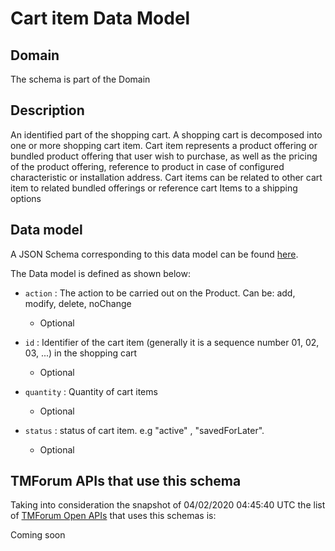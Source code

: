 # Cart item Data Model

## Domain

The  schema is part of the  Domain

## Description

An identified part of the shopping cart. A shopping cart  is decomposed into one or more shopping cart item. Cart item represents a product offering or bundled product offering that user wish to purchase, as well as the pricing of the product offering, reference to product in case of configured characteristic or installation address. Cart items can be related to other cart item to related bundled offerings or reference cart Items to a shipping options

## Data model

A JSON Schema corresponding to this data model can be found
[here](https://github.com/tmforum-rand/schemas/blob/candidates/Customer/CartItem.schema.json).

The Data model is defined as shown below:
- `action` : The action to be carried out on the Product. Can be: add, modify, delete, noChange

  - Optional

- `id` : Identifier of the cart item (generally it is a sequence number 01, 02, 03, ...) in the shopping cart

  - Optional

- `quantity` : Quantity of cart items

  - Optional

- `status` : status of cart item. e.g &quot;active&quot; , &quot;savedForLater&quot;.

  - Optional





## TMForum APIs that use this schema

Taking into consideration the snapshot of 04/02/2020 04:45:40 UTC the list of [TMForum Open APIs](https://www.tmforum.org/open-apis/) that uses this schemas is:

Coming soon